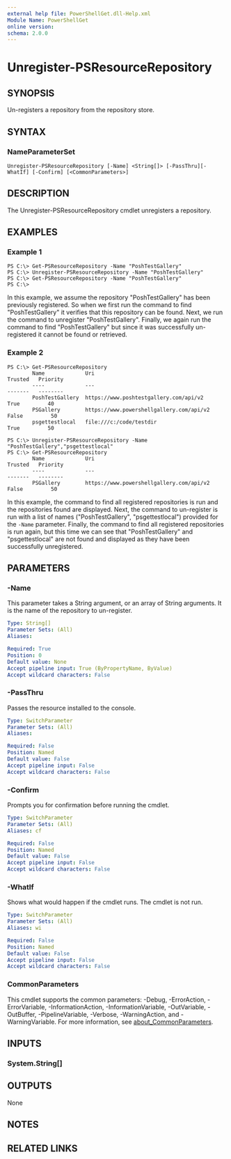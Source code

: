 ```yaml
---
external help file: PowerShellGet.dll-Help.xml
Module Name: PowerShellGet
online version:
schema: 2.0.0
---
```


# Unregister-PSResourceRepository

## SYNOPSIS
Un-registers a repository from the repository store.

## SYNTAX

### NameParameterSet
```
Unregister-PSResourceRepository [-Name] <String[]> [-PassThru][-WhatIf] [-Confirm] [<CommonParameters>]
```

## DESCRIPTION
The Unregister-PSResourceRepository cmdlet unregisters a repository.

## EXAMPLES

### Example 1
```
PS C:\> Get-PSResourceRepository -Name "PoshTestGallery"
PS C:\> Unregister-PSResourceRepository -Name "PoshTestGallery"
PS C:\> Get-PSResourceRepository -Name "PoshTestGallery"
PS C:\>

```

In this example, we assume the repository "PoshTestGallery" has been previously registered. So when we first run the command to find "PoshTestGallery" it verifies that this repository can be found. Next, we run the command to unregister "PoshTestGallery". Finally, we again run the command to find "PoshTestGallery" but since it was successfully un-registered it cannot be found or retrieved.

### Example 2
```
PS C:\> Get-PSResourceRepository
        Name             Uri                                          Trusted   Priority
        ----             ---                                          -------   --------
        PoshTestGallery  https://www.poshtestgallery.com/api/v2          True         40
        PSGallery        https://www.powershellgallery.com/api/v2       False         50
        psgettestlocal   file:///c:/code/testdir                         True         50

PS C:\> Unregister-PSResourceRepository -Name "PoshTestGallery","psgettestlocal"
PS C:\> Get-PSResourceRepository
        Name             Uri                                          Trusted   Priority
        ----             ---                                          -------   --------
        PSGallery        https://www.powershellgallery.com/api/v2       False         50

```

In this example, the command to find all registered repositories is run and the repositories found are displayed. Next, the command to un-register is run with a list of names ("PoshTestGallery", "psgettestlocal") provided for the `-Name` parameter. Finally, the command to find all registered repositories is run again, but this time we can see that "PoshTestGallery" and "psgettestlocal" are not found and displayed as they have been successfully unregistered.

## PARAMETERS

### -Name
This parameter takes a String argument, or an array of String arguments. It is the name of the repository to un-register.

```yaml
Type: String[]
Parameter Sets: (All)
Aliases:

Required: True
Position: 0
Default value: None
Accept pipeline input: True (ByPropertyName, ByValue)
Accept wildcard characters: False
```

### -PassThru
Passes the resource installed to the console.

```yaml
Type: SwitchParameter
Parameter Sets: (All)
Aliases:

Required: False
Position: Named
Default value: False
Accept pipeline input: False
Accept wildcard characters: False
```

### -Confirm
Prompts you for confirmation before running the cmdlet.

```yaml
Type: SwitchParameter
Parameter Sets: (All)
Aliases: cf

Required: False
Position: Named
Default value: False
Accept pipeline input: False
Accept wildcard characters: False
```

### -WhatIf
Shows what would happen if the cmdlet runs.
The cmdlet is not run.

```yaml
Type: SwitchParameter
Parameter Sets: (All)
Aliases: wi

Required: False
Position: Named
Default value: False
Accept pipeline input: False
Accept wildcard characters: False
```

### CommonParameters
This cmdlet supports the common parameters: -Debug, -ErrorAction, -ErrorVariable, -InformationAction, -InformationVariable, -OutVariable, -OutBuffer, -PipelineVariable, -Verbose, -WarningAction, and -WarningVariable. For more information, see [about_CommonParameters](https://go.microsoft.com/fwlink/?LinkID=113216).

## INPUTS

### System.String[]

## OUTPUTS

None

## NOTES

## RELATED LINKS
